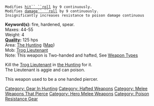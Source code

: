 `Modifies `[`hit`` ``roll`](Hit_Roll "wikilink")` by 9 continuously.`  
`Modifies `[`damage`` ``roll`](Damage_Roll "wikilink")` by 9 continuously.`  
`Insignificantly increases resistance to poison damage continuous`

**Keyword(s):** fire, hardened, spear.  
Maxes: 44-55  
Weight: 4  
**[Quality](Object_Quality "wikilink"):** 125 hps  
Area: [The Hunting](:Category:_Hunting "wikilink")
([Map](Hunting_Map "wikilink"))  
Mob: [Trog Lieutenant](Trog_Lieutenant "wikilink")  
Note: This weapon is Two-handed and hafted, See [Weapon
Types](:Category:Melee_Weapons "wikilink")

Kill the [Trog Lieutenant](Trog_Lieutenant "wikilink") in [the
Hunting](:Category:Hunting "wikilink") for it.  
The Lieutenant is aggie and can poison.

This weapon used to be a one handed piercer.

[Category: Gear In Hunting](Category:_Gear_In_Hunting "wikilink")
[Category: Hafted Weapons](Category:_Hafted_Weapons "wikilink")
[Category: Melee Weapons That
Pierce](Category:_Melee_Weapons_That_Pierce "wikilink") [Category: Hero
Melee Weapons](Category:_Hero_Melee_Weapons "wikilink") [Category:
Poison Resistance Gear](Category:_Poison_Resistance_Gear "wikilink")
